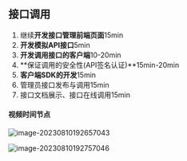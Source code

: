 ## 接口调用

1. 继续**开发接口管理前端页面**15min
2. **开发模拟API接口**5min
3. **开发调用接口的客户端**10-20min
4. **保证调用的安全性(API签名认证)**15min-20min
5. **客户端SDK的开发**15min
6. 管理员接口发布与调用15min
7. 接口文档展示、接口在线调用15min

#### 视频时间节点

![image-20230810192657043](C:\Users\邱慧敏\AppData\Roaming\Typora\typora-user-images\image-20230810192657043.png)

![image-20230810192757046](C:\Users\邱慧敏\AppData\Roaming\Typora\typora-user-images\image-20230810192757046.png)